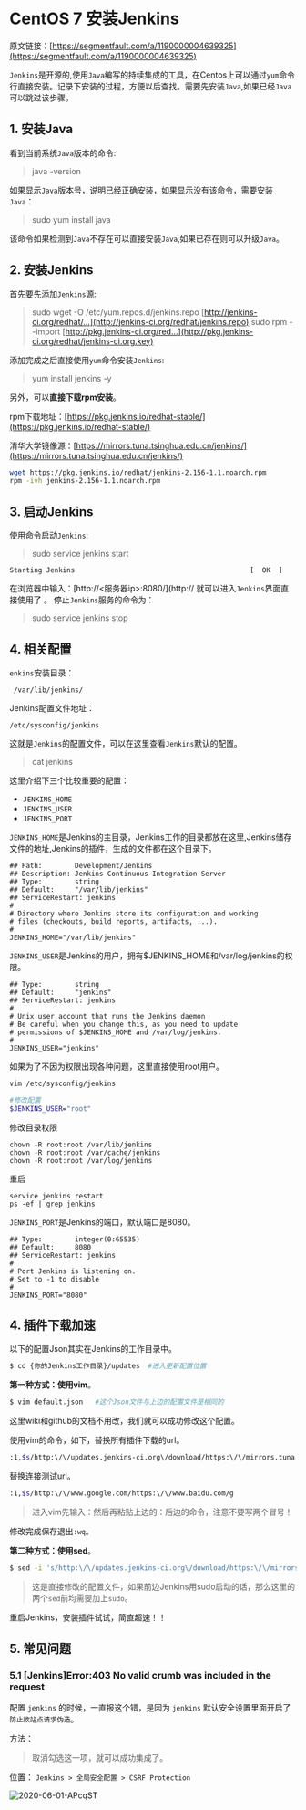 # CentOS 7 安装Jenkins

原文链接：[https://segmentfault.com/a/1190000004639325](https://segmentfault.com/a/1190000004639325)

`Jenkins`是开源的,使用`Java`编写的持续集成的工具，在Centos上可以通过`yum`命令行直接安装。记录下安装的过程，方便以后查找。需要先安装`Java`,如果已经`Java`可以跳过该步骤。

## 1. 安装Java

看到当前系统`Java`版本的命令:

> java -version

如果显示`Java`版本号，说明已经正确安装，如果显示没有该命令，需要安装`Java`：

> sudo yum install java

该命令如果检测到`Java`不存在可以直接安装`Java`,如果已存在则可以升级`Java`。

## 2. 安装Jenkins

首先要先添加`Jenkins`源:

> sudo wget -O /etc/yum.repos.d/jenkins.repo [http://jenkins-ci.org/redhat/...](http://jenkins-ci.org/redhat/jenkins.repo) sudo rpm --import [http://pkg.jenkins-ci.org/red...](http://pkg.jenkins-ci.org/redhat/jenkins-ci.org.key)

添加完成之后直接使用`yum`命令安装`Jenkins`:

> yum install jenkins -y

另外，可以**直接下载rpm安装**。

rpm下载地址：[https://pkg.jenkins.io/redhat-stable/](https://pkg.jenkins.io/redhat-stable/)

清华大学镜像源：[https://mirrors.tuna.tsinghua.edu.cn/jenkins/](https://mirrors.tuna.tsinghua.edu.cn/jenkins/)

```bash
wget https://pkg.jenkins.io/redhat/jenkins-2.156-1.1.noarch.rpm
rpm -ivh jenkins-2.156-1.1.noarch.rpm
```

## 3. 启动Jenkins

使用命令启动`Jenkins`:

> sudo service jenkins start

```text
Starting Jenkins                                           [  OK  ]
```

在浏览器中输入：\[http://&lt;服务器ip&gt;:8080/\]\(http:// 就可以进入`Jenkins`界面直接使用了 。 停止`Jenkins`服务的命令为：

> sudo service jenkins stop

## 4. 相关配置

`enkins`安装目录：

```text
 /var/lib/jenkins/
```

Jenkins配置文件地址：

```text
/etc/sysconfig/jenkins
```

这就是`Jenkins`的配置文件，可以在这里查看`Jenkins`默认的配置。

> cat jenkins

这里介绍下三个比较重要的配置：

* `JENKINS_HOME`
* `JENKINS_USER`
* `JENKINS_PORT`

`JENKINS_HOME`是Jenkins的主目录，Jenkins工作的目录都放在这里,Jenkins储存文件的地址,Jenkins的插件，生成的文件都在这个目录下。

```text
## Path:        Development/Jenkins
## Description: Jenkins Continuous Integration Server
## Type:        string
## Default:     "/var/lib/jenkins"
## ServiceRestart: jenkins
#
# Directory where Jenkins store its configuration and working
# files (checkouts, build reports, artifacts, ...).
#
JENKINS_HOME="/var/lib/jenkins"
```

`JENKINS_USER`是Jenkins的用户，拥有$JENKINS\_HOME和/var/log/jenkins的权限。

```text
## Type:        string
## Default:     "jenkins"
## ServiceRestart: jenkins
#
# Unix user account that runs the Jenkins daemon
# Be careful when you change this, as you need to update
# permissions of $JENKINS_HOME and /var/log/jenkins.
#
JENKINS_USER="jenkins"
```

如果为了不因为权限出现各种问题，这里直接使用root用户。

```bash
vim /etc/sysconfig/jenkins

#修改配置
$JENKINS_USER="root"
```

修改目录权限

```text
chown -R root:root /var/lib/jenkins
chown -R root:root /var/cache/jenkins
chown -R root:root /var/log/jenkins
```

重启

```text
service jenkins restart
ps -ef | grep jenkins
```

`JENKINS_PORT`是Jenkins的端口，默认端口是8080。

```text
## Type:        integer(0:65535)  
## Default:     8080
## ServiceRestart: jenkins
#
# Port Jenkins is listening on.
# Set to -1 to disable
#
JENKINS_PORT="8080"
```

## 4. 插件下载加速

以下的配置Json其实在Jenkins的工作目录中。

```bash
$ cd {你的Jenkins工作目录}/updates  #进入更新配置位置
```

**第一种方式：使用vim**。

```bash
$ vim default.json   #这个Json文件与上边的配置文件是相同的
```

这里wiki和github的文档不用改，我们就可以成功修改这个配置。

使用vim的命令，如下，替换所有插件下载的url。

```bash
:1,$s/http:\/\/updates.jenkins-ci.org\/download/https:\/\/mirrors.tuna.tsinghua.edu.cn\/jenkins/g
```

替换连接测试url。

```bash
:1,$s/http:\/\/www.google.com/https:\/\/www.baidu.com/g
```

> 进入vim先输入：然后再粘贴上边的：后边的命令，注意不要写两个冒号！

修改完成保存退出`:wq`。

**第二种方式：使用sed**。

```bash
$ sed -i 's/http:\/\/updates.jenkins-ci.org\/download/https:\/\/mirrors.tuna.tsinghua.edu.cn\/jenkins/g' default.json && sed -i 's/http:\/\/www.google.com/https:\/\/www.baidu.com/g' default.json
```

> 这是直接修改的配置文件，如果前边Jenkins用sudo启动的话，那么这里的两个`sed`前均需要加上`sudo`。

重启Jenkins，安装插件试试，简直超速！！

## 5. 常见问题

### 5.1 \[Jenkins\]Error:403 No valid crumb was included in the request

配置 `jenkins` 的时候，一直报这个错，是因为 `jenkins` 默认安全设置里面开启了 `防止款站点请求伪造`。

方法：

> 取消勾选这一项，就可以成功集成了。

位置： `Jenkins > 全局安全配置 > CSRF Protection`

![2020-06-01-APcqST](https://image.ldbmcs.com/2020-06-01-APcqST.jpg)

